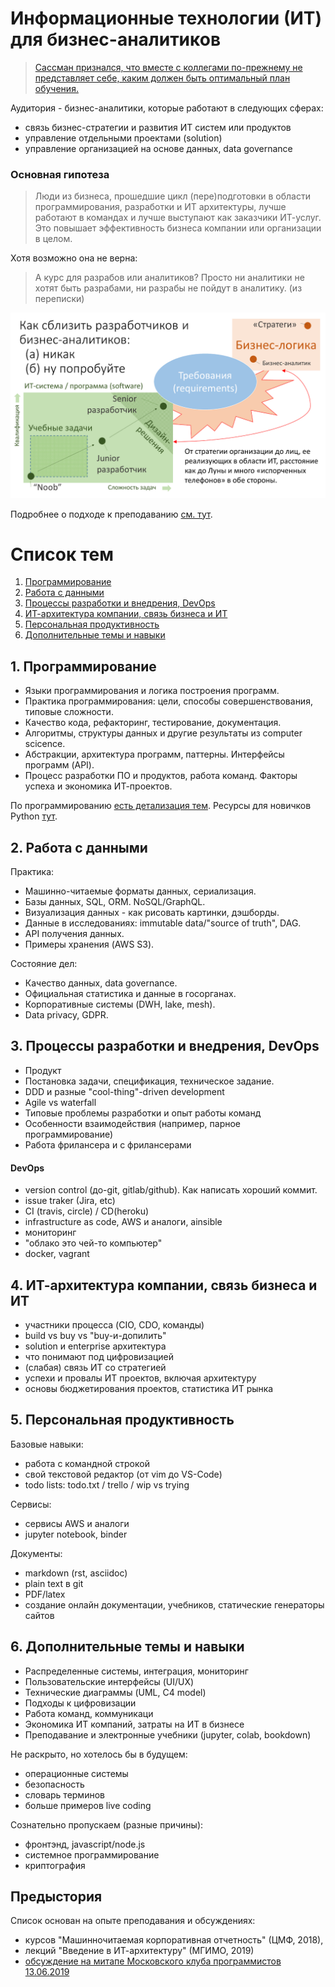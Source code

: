 Информационные технологии (ИТ) для бизнес-аналитиков
====================================================

> [Сассман  признался, что вместе с коллегами по-прежнему не представляет себе, каким должен быть оптимальный план обучения.](https://habr.com/ru/post/282986/) 

Аудитория - бизнес-аналитики, которые работают в следующих сферах:

- связь бизнес-стратегии и развития ИТ систем или продуктов
- управление отдельными проектами (solution)
- управление организацией на основе данных, data governance

### Основная гипотеза

> Люди из бизнеса, прошедшие цикл (пере)подготовки в области программирования, разработки и ИТ архитектуры, лучше работают в командах и лучше выступают как заказчики ИТ-услуг. Это повышает эффективность бизнеса компании или организации в целом.

Хотя возможно она не верна: 

> А курс для разрабов или аналитиков? Просто ни аналитики не хотят быть разрабами, ни разрабы не пойдут в аналитику. (из переписки)

![](moondist.png)

Подробнее о подходе к преподаванию [см. тут](intro.md).


Список тем
==========

1. [Программирование](#1-программирование)
2. [Работа с данными](#2-работа-с-данными)
3. [Процессы разработки и внедрения, DevOps](#3-процессы-разработки-и-внедрения-devops)
4. [ИТ-архитектура компании, связь бизнеса и ИТ](#4-ит-архитектура-компании-связь-бизнеса-и-ит)
5. [Персональная продуктивность](#5-персональная-продуктивность)
6. [Дополнительные темы и навыки](#дополнительные-темы-и-навыки)

## 1. Программирование

- Языки программирования и логика построения программ. 
- Практика программирования: цели, способы совершенствования, типовые сложности.
- Качество кода, рефакторинг, тестирование, документация.
- Алгоритмы, структуры данных и другие результаты из computer scicence.
- Абстракции, архитектура программ, паттерны. Интерфейсы программ (API).
- Процесс разработки ПО и продуктов, работа команд. Факторы успеха и экономика ИТ-проектов.

По программированию [есть детализация тем](programming.md). Ресурсы для новичков Python [тут](https://github.com/epogrebnyak/learn/blob/master/python.md).


## 2. Работа с данными

Практика:

- Машинно-читаемые форматы данных, сериализация.
- Базы данных, SQL, ORM. NoSQL/GraphQL.
- Визуализация данных - как рисовать картинки, дэшборды.
- Данные в исследованиях: immutable data/"source of truth", DAG.
- АPI получения данных. 
- Примеры хранения (AWS S3). 

Состояние дел:

- Качество данных, data governance.
- Oфициальная статистика и данные в госорганах.
- Корпоративные системы (DWH, lake, mesh). 
- Data privacy, GDPR.

## 3. Процессы разработки и внедрения, DevOps

- Продукт
- Постановка задачи, спецификация, техническое задание.
- DDD и разные "cool-thing"-driven development
- Agile vs waterfall
- Типовые проблемы разработки и опыт работы команд
- Особенности взаимодействия (например, парное программирование)
- Работа фрилансера и с фрилансерами

#### DevOps

- version control (до-git, gitlab/github). Как написать хороший коммит.
- issue traker (Jira, etc)
- CI (travis, circle) / CD(heroku)
- infrastructure as code, AWS и аналоги, ainsible
- мониторинг
- "облако это чей-то компьютер"
- docker, vagrant

## 4. ИТ-архитектура компании, связь бизнеса и ИТ

- участники процесса (CIO, CDO, команды)
- build vs buy vs "buy-и-допилить"
- solution и enterprise архитектура 
- что понимают под цифровизацией
- (слабая) связь ИТ со стратегией
- успехи и провалы ИТ проектов, включая архитектуру
- основы бюджетирования проектов, статистика ИТ рынка

## 5. Персональная продуктивность

Базовые навыки:

- работа с командной строкой
- свой текстовой редактор (oт vim до VS-Code) 
- todo lists: todo.txt / trello / wip vs trying

Сервисы:

- сервисы AWS и аналоги
- jupyter notebook, binder

Документы:

- markdown (rst, asciidoc)
- plain text в git
- PDF/latex
- создание онлайн документации, учебников, статические генераторы сайтов

## 6. Дополнительные темы и навыки

- Распределенные системы, интеграция, мониторинг 
- Пользовательские интерфейсы (UI/UX)
- Технические диаграммы (UML, C4 model)
- Подходы к цифровизации
- Работа команд, коммуникаци
- Экономика ИТ компаний, затраты на ИТ в бизнесе
- Преподавание и электронные учебники (jupyter, colab, bookdown)

Не раскрыто, но хотелось бы в будущем:

- операционные системы
- безопасность
- словарь терминов
- больше примеров live coding

Cознательно пропускаем (разные причины):

- фронтэнд, javascript/node.js
- системное программирование
- криптография


Предыстория
-----------

Список основан на опыте преподавания и обсуждениях:

- курсов "Машинночитаемая корпоративная отчетность" (ЦМФ, 2018), 
- лекций "Введение в ИТ-архитектуру" (МГИМО, 2019)
- [обсуждение на митапе Московского клуба программистов 13.06.2019](https://speakerdeck.com/epogrebnyak/it-arkhitiektura-opyt-priepodavaniia)

